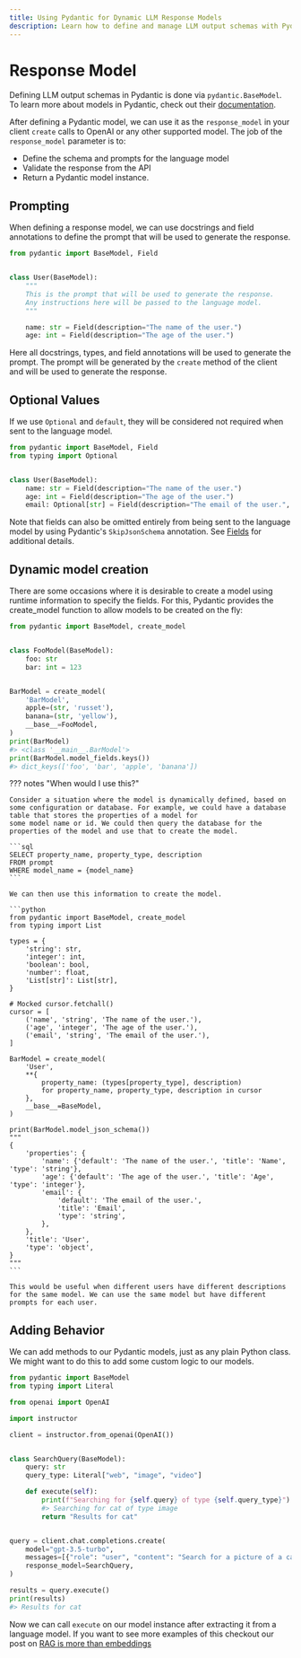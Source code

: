 ```yaml
---
title: Using Pydantic for Dynamic LLM Response Models
description: Learn how to define and manage LLM output schemas with Pydantic, including dynamic model creation and adding custom behavior.
---
```


# Response Model

Defining LLM output schemas in Pydantic is done via `pydantic.BaseModel`. To learn more about models in Pydantic, check out their [documentation](https://docs.pydantic.dev/latest/concepts/models/).

After defining a Pydantic model, we can use it as the `response_model` in your client `create` calls to OpenAI or any other supported model. The job of the `response_model` parameter is to:

- Define the schema and prompts for the language model
- Validate the response from the API
- Return a Pydantic model instance.

## Prompting

When defining a response model, we can use docstrings and field annotations to define the prompt that will be used to generate the response.

```python
from pydantic import BaseModel, Field


class User(BaseModel):
    """
    This is the prompt that will be used to generate the response.
    Any instructions here will be passed to the language model.
    """

    name: str = Field(description="The name of the user.")
    age: int = Field(description="The age of the user.")
```

Here all docstrings, types, and field annotations will be used to generate the prompt. The prompt will be generated by the `create` method of the client and will be used to generate the response.

## Optional Values

If we use `Optional` and `default`, they will be considered not required when sent to the language model.

```python
from pydantic import BaseModel, Field
from typing import Optional


class User(BaseModel):
    name: str = Field(description="The name of the user.")
    age: int = Field(description="The age of the user.")
    email: Optional[str] = Field(description="The email of the user.", default=None)
```

Note that fields can also be omitted entirely from being sent to the language model by using Pydantic's `SkipJsonSchema` annotation. See [Fields](fields.md#omitting-fields-from-schema-sent-to-the-language-model) for additional details.

## Dynamic model creation

There are some occasions where it is desirable to create a model using runtime information to specify the fields. For this, Pydantic provides the create_model function to allow models to be created on the fly:

```python
from pydantic import BaseModel, create_model


class FooModel(BaseModel):
    foo: str
    bar: int = 123


BarModel = create_model(
    'BarModel',
    apple=(str, 'russet'),
    banana=(str, 'yellow'),
    __base__=FooModel,
)
print(BarModel)
#> <class '__main__.BarModel'>
print(BarModel.model_fields.keys())
#> dict_keys(['foo', 'bar', 'apple', 'banana'])
```

??? notes "When would I use this?"

    Consider a situation where the model is dynamically defined, based on some configuration or database. For example, we could have a database table that stores the properties of a model for
    some model name or id. We could then query the database for the properties of the model and use that to create the model.

    ```sql
    SELECT property_name, property_type, description
    FROM prompt
    WHERE model_name = {model_name}
    ```

    We can then use this information to create the model.

    ```python
    from pydantic import BaseModel, create_model
    from typing import List

    types = {
        'string': str,
        'integer': int,
        'boolean': bool,
        'number': float,
        'List[str]': List[str],
    }

    # Mocked cursor.fetchall()
    cursor = [
        ('name', 'string', 'The name of the user.'),
        ('age', 'integer', 'The age of the user.'),
        ('email', 'string', 'The email of the user.'),
    ]

    BarModel = create_model(
        'User',
        **{
            property_name: (types[property_type], description)
            for property_name, property_type, description in cursor
        },
        __base__=BaseModel,
    )

    print(BarModel.model_json_schema())
    """
    {
        'properties': {
            'name': {'default': 'The name of the user.', 'title': 'Name', 'type': 'string'},
            'age': {'default': 'The age of the user.', 'title': 'Age', 'type': 'integer'},
            'email': {
                'default': 'The email of the user.',
                'title': 'Email',
                'type': 'string',
            },
        },
        'title': 'User',
        'type': 'object',
    }
    """
    ```

    This would be useful when different users have different descriptions for the same model. We can use the same model but have different prompts for each user.

## Adding Behavior

We can add methods to our Pydantic models, just as any plain Python class. We might want to do this to add some custom logic to our models.

```python
from pydantic import BaseModel
from typing import Literal

from openai import OpenAI

import instructor

client = instructor.from_openai(OpenAI())


class SearchQuery(BaseModel):
    query: str
    query_type: Literal["web", "image", "video"]

    def execute(self):
        print(f"Searching for {self.query} of type {self.query_type}")
        #> Searching for cat of type image
        return "Results for cat"


query = client.chat.completions.create(
    model="gpt-3.5-turbo",
    messages=[{"role": "user", "content": "Search for a picture of a cat"}],
    response_model=SearchQuery,
)

results = query.execute()
print(results)
#> Results for cat
```

Now we can call `execute` on our model instance after extracting it from a language model. If you want to see more examples of this checkout our post on [RAG is more than embeddings](../blog/posts/rag-and-beyond.md)
